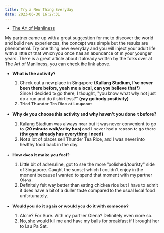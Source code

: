 ```yaml
---
title: Try a New Thing Everyday
date: 2023-06-30 16:27:31
---
```


<ul>
  <li><a href="https://www.artofmanliness.com/character/advice/more-footage-take-the-one-month-do-something-new-every-day-challenge/" target="_blank">The Art of Manliness</a></li>
</ul>

My partner came up with a great suggestion for me to discover the world and build new experiences, the concept was simple but the results are phenomenal. Try one thing new everyday and you will inject your adult life with a little of that which you once had an abundance of in your younger years. There is a great article about it already written by the folks over at The Art of Manliness, you can check the link above.


<ul>
  <li><strong>What is the activity?</strong></li>
  	<ol>
  		<li>
  			Check out a new place in Singapore <strong>(Kallang Stadium, I've never been there before, yeah me a local, can you believe that?)</strong><br> Since I decided to go there, I thought, "you know what why not just do a run and do it shirtless?" <strong>(yay go body positivity)</strong>
		</li>
		<li>
			Tried Thunder Tea Rice at Laupasat
		</li>
	</ol>
	<br>
  <li><strong>Why do you choose this activity and why haven't you done it before?</strong></li>
  	<ol>
		<li>
  			Kallang Stadium was always near but it was never convenient to go to <strong>(20 minute walk/or by bus)</strong> and I never had a reason to go there <strong>(the gym already has everything i need)</strong><br>
		</li>
		<li>
			Not a lot of places sell Thunder Tea Rice, and I was never into healthy food back in the day.
		</li>
	</ol>
	<br>
  <li><strong>How does it make you feel?</strong></li>
	<ol>
		<li>
  			Little bit of adrenaline, got to see the more "polished/touristy" side of Singapore. Caught the sunset which I couldn't enjoy in the moment because I wanted to spend that moment with my partner Olena.<br>
		</li>
		<li>
			Definitely felt way better than eating chicken rice but I have to admit it does have a bit of a duller taste compared to the usual local food unfortunately.
		</li>
	</ol>
	<br>
  <li><strong>Would you do it again or would you do it with someone?</strong></li>
  	<ol>
		<li>
  			Alone? For Sure. With my partner Olena? Definitely even more so.<br>
		</li>
		<li>
			No, she would kill me and have my balls for breakfast if I brought her to Lau Pa Sat.
		</li>
	</ol>
</ul>
